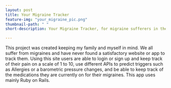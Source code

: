 ```yaml
---
layout: post
title: Your Migraine Tracker
feature-img: "your_migraine_pic.png"
thumbnail-path: " "
short-description: Your Migraine Tracker, for migraine sufferers in the US.

---
```

This project was created keeping my family and myself in mind. We all suffer from migraines and have never found a satisfactory website or app to track them. Using this site users are able to login or sign up and keep track of their pain on a scale of 1 to 10, use different APIs to predict triggers such as Allergies or a barometric pressure changes, and be able to keep track of the medications they are currently on for their migraines. This app uses mainly Ruby on Rails.
